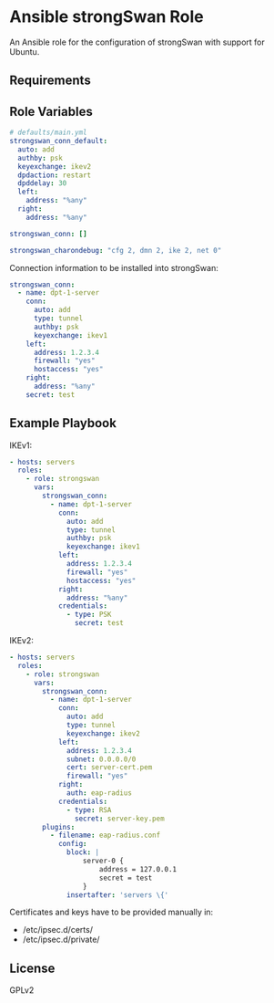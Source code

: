 # Ansible strongSwan Role

An Ansible role for the configuration of strongSwan with support for Ubuntu.

## Requirements

## Role Variables

```YAML
# defaults/main.yml
strongswan_conn_default:
  auto: add
  authby: psk
  keyexchange: ikev2
  dpdaction: restart
  dpddelay: 30
  left:
    address: "%any"
  right:
    address: "%any"

strongswan_conn: []

strongswan_charondebug: "cfg 2, dmn 2, ike 2, net 0"
```

Connection information to be installed into strongSwan:

```YAML
strongswan_conn:
  - name: dpt-1-server
    conn:
      auto: add
      type: tunnel
      authby: psk
      keyexchange: ikev1
    left:
      address: 1.2.3.4
      firewall: "yes"
      hostaccess: "yes"
    right:
      address: "%any"
    secret: test
```

## Example Playbook

IKEv1:
```YAML
- hosts: servers
  roles:
    - role: strongswan
      vars:
        strongswan_conn:
          - name: dpt-1-server
            conn:
              auto: add
              type: tunnel
              authby: psk
              keyexchange: ikev1
            left:
              address: 1.2.3.4
              firewall: "yes"
              hostaccess: "yes"
            right:
              address: "%any"
            credentials:
              - type: PSK
                secret: test
```

IKEv2:
```YAML
- hosts: servers
  roles:
    - role: strongswan
      vars:
        strongswan_conn:
          - name: dpt-1-server
            conn:
              auto: add
              type: tunnel
              keyexchange: ikev2
            left:
              address: 1.2.3.4
              subnet: 0.0.0.0/0
              cert: server-cert.pem
              firewall: "yes"
            right:
              auth: eap-radius
            credentials:
              - type: RSA
                secret: server-key.pem
        plugins:
          - filename: eap-radius.conf
            config:
              block: |
                  server-0 {
                      address = 127.0.0.1
                      secret = test
                  }
              insertafter: 'servers \{'
```

Certificates and keys have to be provided manually in:
* /etc/ipsec.d/certs/
* /etc/ipsec.d/private/

## License

GPLv2